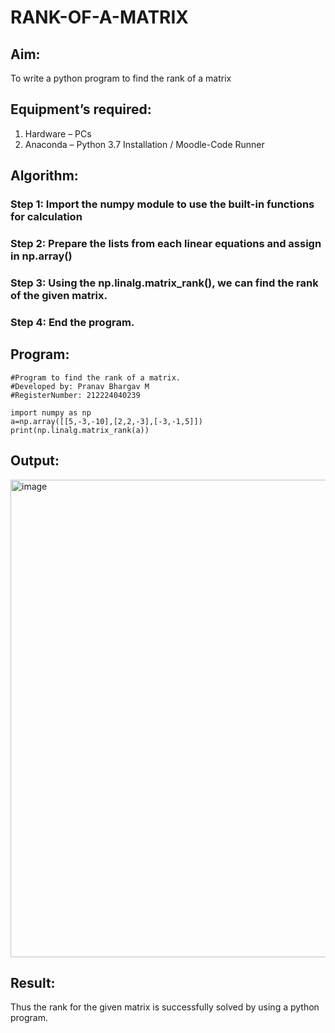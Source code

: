 # RANK-OF-A-MATRIX
## Aim:
To write a python program to find the rank of a matrix
## Equipment’s required:
1. 	Hardware – PCs
2. 	Anaconda – Python 3.7 Installation / Moodle-Code Runner
## Algorithm:
### Step 1: Import the numpy module to use the built-in functions for calculation
### Step 2: Prepare the lists from each linear equations and assign in np.array()
### Step 3: Using the np.linalg.matrix_rank(), we can find the rank of the given matrix.
### Step 4: End the program.
## Program:
```
#Program to find the rank of a matrix.
#Developed by: Pranav Bhargav M
#RegisterNumber: 212224040239

import numpy as np
a=np.array([[5,-3,-10],[2,2,-3],[-3,-1,5]])
print(np.linalg.matrix_rank(a))
```
## Output:
<img width="1313" height="764" alt="image" src="https://github.com/user-attachments/assets/f3a60e6b-459c-4640-802f-e8e68ced3d8f" />

## Result:
Thus the rank for the given matrix is successfully solved by  using a python program.


